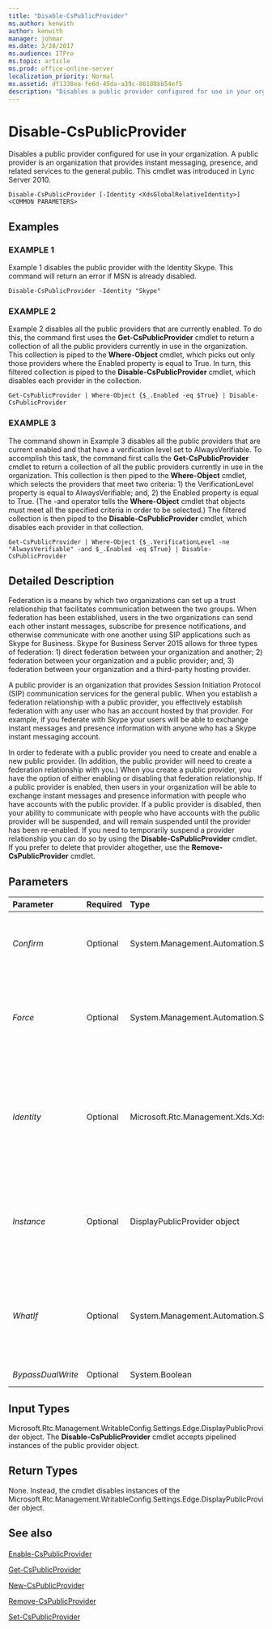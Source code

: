 ```yaml
---
title: "Disable-CsPublicProvider"
ms.author: kenwith
author: kenwith
manager: johmar
ms.date: 3/28/2017
ms.audience: ITPro
ms.topic: article
ms.prod: office-online-server
localization_priority: Normal
ms.assetid: df1338ea-fe6d-45da-a39c-86108bb54ef5
description: "Disables a public provider configured for use in your organization. A public provider is an organization that provides instant messaging, presence, and related services to the general public. This cmdlet was introduced in Lync Server 2010."
---
```


# Disable-CsPublicProvider
 
Disables a public provider configured for use in your organization. A public provider is an organization that provides instant messaging, presence, and related services to the general public. This cmdlet was introduced in Lync Server 2010.
  
```
Disable-CsPublicProvider [-Identity <XdsGlobalRelativeIdentity>] <COMMON PARAMETERS>

```

## Examples

### EXAMPLE 1

Example 1 disables the public provider with the Identity Skype. This command will return an error if MSN is already disabled.
  
```
Disable-CsPublicProvider -Identity "Skype"
```

### EXAMPLE 2

Example 2 disables all the public providers that are currently enabled. To do this, the command first uses the **Get-CsPublicProvider** cmdlet to return a collection of all the public providers currently in use in the organization. This collection is piped to the **Where-Object** cmdlet, which picks out only those providers where the Enabled property is equal to True. In turn, this filtered collection is piped to the **Disable-CsPublicProvider** cmdlet, which disables each provider in the collection.
  
```
Get-CsPublicProvider | Where-Object {$_.Enabled -eq $True} | Disable-CsPublicProvider
```

### EXAMPLE 3

The command shown in Example 3 disables all the public providers that are current enabled and that have a verification level set to AlwaysVerifiable. To accomplish this task, the command first calls the **Get-CsPublicProvider** cmdlet to return a collection of all the public providers currently in use in the organization. This collection is then piped to the **Where-Object** cmdlet, which selects the providers that meet two criteria: 1) the VerificationLevel property is equal to AlwaysVerifiable; and, 2) the Enabled property is equal to True. (The -and operator tells the **Where-Object** cmdlet that objects must meet all the specified criteria in order to be selected.) The filtered collection is then piped to the **Disable-CsPublicProvider** cmdlet, which disables each provider in that collection.
  
```
Get-CsPublicProvider | Where-Object {$_.VerificationLevel -ne "AlwaysVerifiable" -and $_.Enabled -eq $True} | Disable-CsPublicProvider
```

## Detailed Description

Federation is a means by which two organizations can set up a trust relationship that facilitates communication between the two groups. When federation has been established, users in the two organizations can send each other instant messages, subscribe for presence notifications, and otherwise communicate with one another using SIP applications such as Skype for Business. Skype for Business Server 2015 allows for three types of federation: 1) direct federation between your organization and another; 2) federation between your organization and a public provider; and, 3) federation between your organization and a third-party hosting provider.
  
A public provider is an organization that provides Session Initiation Protocol (SIP) communication services for the general public. When you establish a federation relationship with a public provider, you effectively establish federation with any user who has an account hosted by that provider. For example, if you federate with Skype your users will be able to exchange instant messages and presence information with anyone who has a Skype instant messaging account.
  
In order to federate with a public provider you need to create and enable a new public provider. (In addition, the public provider will need to create a federation relationship with you.) When you create a public provider, you have the option of either enabling or disabling that federation relationship. If a public provider is enabled, then users in your organization will be able to exchange instant messages and presence information with people who have accounts with the public provider. If a public provider is disabled, then your ability to communicate with people who have accounts with the public provider will be suspended, and will remain suspended until the provider has been re-enabled. If you need to temporarily suspend a provider relationship you can do so by using the **Disable-CsPublicProvider** cmdlet. If you prefer to delete that provider altogether, use the **Remove-CsPublicProvider** cmdlet.
  
## Parameters

|**Parameter**|**Required**|**Type**|**Description**|
|:-----|:-----|:-----|:-----|
| _Confirm_ <br/> |Optional  <br/> |System.Management.Automation.SwitchParameter  <br/> |Prompts you for confirmation before executing the command.  <br/> |
| _Force_ <br/> |Optional  <br/> |System.Management.Automation.SwitchParameter  <br/> |Suppresses the display of any non-fatal error message that might occur when running the command.  <br/> |
| _Identity_ <br/> |Optional  <br/> |Microsoft.Rtc.Management.Xds.XdsGlobalRelativeIdentity  <br/> |Unique identifier for the public provider to be disabled. The Identity is typically the name of the website providing the services.  <br/> |
| _Instance_ <br/> |Optional  <br/> |DisplayPublicProvider object  <br/> |Allows you to pass a reference to an object to the cmdlet rather than set individual parameter values.  <br/> |
| _WhatIf_ <br/> |Optional  <br/> |System.Management.Automation.SwitchParameter  <br/> |Describes what would happen if you executed the command without actually executing the command.  <br/> |
| _BypassDualWrite_ <br/> |Optional  <br/> |System.Boolean  <br/> |PARAMVALUE: $true | $false  <br/> |
   
## Input Types

Microsoft.Rtc.Management.WritableConfig.Settings.Edge.DisplayPublicProvider object. The **Disable-CsPublicProvider** cmdlet accepts pipelined instances of the public provider object.
  
## Return Types

None. Instead, the cmdlet disables instances of the Microsoft.Rtc.Management.WritableConfig.Settings.Edge.DisplayPublicProvider object.
  
## See also

#### 

[Enable-CsPublicProvider](enable-cspublicprovider.md)
  
[Get-CsPublicProvider](get-cspublicprovider.md)
  
[New-CsPublicProvider](new-cspublicprovider.md)
  
[Remove-CsPublicProvider](remove-cspublicprovider.md)
  
[Set-CsPublicProvider](set-cspublicprovider.md)

